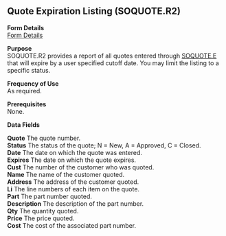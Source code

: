 ##  Quote Expiration Listing (SOQUOTE.R2)

<PageHeader />

**Form Details**  
[ Form Details ](SOQUOTE-R2-1/README.md)   

**Purpose**  
SOQUOTE.R2 provides a report of all quotes entered through [ SOQUOTE.E ](../../MRK-ENTRY/SOQUOTE-E/README.md) that will expire by a user specified cutoff date. You may limit the listing to a specific status. 

**Frequency of Use**  
As required.

**Prerequisites**  
None.

**Data Fields**

**Quote** The quote number.  
**Status** The status of the quote; N = New, A = Approved, C = Closed.  
**Date** The date on which the quote was entered.  
**Expires** The date on which the quote expires.  
**Cust** The number of the customer who was quoted.  
**Name** The name of the customer quoted.  
**Address** The address of the customer quoted.  
**Li** The line numbers of each item on the quote.  
**Part** The part number quoted.  
**Description** The description of the part number.  
**Qty** The quantity quoted.  
**Price** The price quoted.  
**Cost** The cost of the associated part number.  
  
<badge text= "Version 8.10.57" vertical="middle" />

<PageFooter />